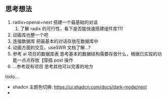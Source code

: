 ## 思考想法

1. radix+openai+next 搭建一个最基础的对话
   1. 了解 radix 的可行性，看下是否能快速搭建组件库111
2. 动画库也整一个吧
3. 连接数据库 把最基本的对话存放在数据库中
4. 动画方面的交互，useSWR 文档了解...?
5. 参考 ai 项目的数据库表 思考基本的数据结构需要存放什么，根据已实现的功能一点点存放【穿插 post 操作
6. ...参考现有项目 思考其他可以完善的地方

todo...

- shadcn 主题色切换: https://ui.shadcn.com/docs/dark-mode/next
-
